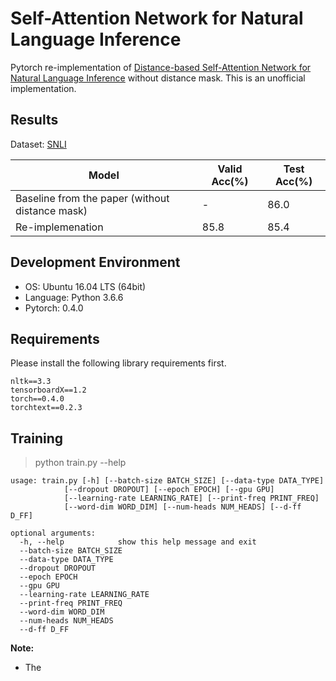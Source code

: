 # Self-Attention Network for Natural Language Inference
Pytorch re-implementation of [Distance-based Self-Attention Network for Natural Language Inference](https://arxiv.org/abs/1712.02047) without distance mask.
This is an unofficial implementation.

## Results
Dataset: [SNLI](https://nlp.stanford.edu/projects/snli/)

| Model | Valid Acc(%) | Test Acc(%)
| ----- | ------------ | -----------
| Baseline from the paper (without distance mask) | - | 86.0 |
| Re-implemenation | 85.8 | 85.4 |

## Development Environment
- OS: Ubuntu 16.04 LTS (64bit)
- Language: Python 3.6.6
- Pytorch: 0.4.0

## Requirements
Please install the following library requirements first.

    nltk==3.3
    tensorboardX==1.2
    torch==0.4.0
    torchtext==0.2.3
    
## Training
> python train.py --help

    usage: train.py [-h] [--batch-size BATCH_SIZE] [--data-type DATA_TYPE]
                [--dropout DROPOUT] [--epoch EPOCH] [--gpu GPU]
                [--learning-rate LEARNING_RATE] [--print-freq PRINT_FREQ]
                [--word-dim WORD_DIM] [--num-heads NUM_HEADS] [--d-ff D_FF]

    optional arguments:
      -h, --help            show this help message and exit
      --batch-size BATCH_SIZE
      --data-type DATA_TYPE
      --dropout DROPOUT
      --epoch EPOCH
      --gpu GPU
      --learning-rate LEARNING_RATE
      --print-freq PRINT_FREQ
      --word-dim WORD_DIM
      --num-heads NUM_HEADS
      --d-ff D_FF

 
 **Note:** 

- The 
 
